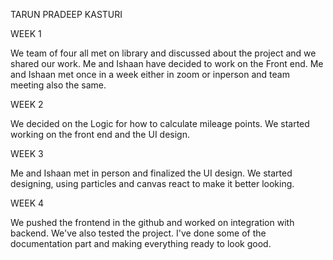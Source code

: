 TARUN PRADEEP KASTURI


WEEK 1

We team of four all met on library and discussed about the project and we shared our work. Me and Ishaan have decided to work on the Front end. Me and Ishaan met once in a week either in zoom or inperson and team meeting also the same.


WEEK 2

We decided on the Logic for how to calculate mileage points. We started working on the front end and the UI design.


WEEK 3

Me and Ishaan met in person and finalized the UI design. We started designing, using particles and canvas react to make it better looking.

WEEK 4

We pushed the frontend in the github and worked on integration with backend. We've also tested the project. I've done some of the documentation part and making everything ready to look good.
